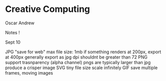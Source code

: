 # Creative Computing

Oscar Andrew

Notes !

Sept 10

JPG
	"save for web"
	max file size: 1mb
	if something renders at 200px, export at 400px
	generally export as jpg
	dpi shouldnt be greater than 72
PNG
	support trasnparency (alpha channel)
	pngs are typically larger than jpg
	produce a crisper image
SVG
	tiny file size
	scale infinitely
GIF
	save multiple frames, moving images
